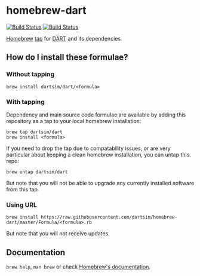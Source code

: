 # homebrew-dart

[![Build Status](https://travis-ci.org/dartsim/homebrew-dart.svg?branch=master)](https://travis-ci.org/dartsim/homebrew-dart) [![Build Status](https://dev.azure.com/dartsim/homebrew-dart/_apis/build/status/dartsim.homebrew-dart?branchName=master)](https://dev.azure.com/dartsim/homebrew-dart/_build/latest?definitionId=3&branchName=master)

[Homebrew][homebrew] [tap][homebrew-tap] for [DART][dart] and its dependencies.

## How do I install these formulae?

### Without tapping
```
brew install dartsim/dart/<formula>
```

### With tapping
Dependency and main source code formulae are available by adding this repository as a tap to your local homebrew installation:
```
brew tap dartsim/dart
brew install <formula>
```
If you need to drop the tap due to compatability issues, or are very particular about keeping a clean homebrew installation, you can untap this repo:
```
brew untap dartsim/dart
```
But note that you will not be able to upgrade any currently installed software from this tap.

### Using URL
```
brew install https://raw.githubusercontent.com/dartsim/homebrew-dart/master/Formula/<formula>.rb
```
But note that you will not receive updates.


## Documentation
`brew help`, `man brew` or check [Homebrew's documentation][homebrew-documentation].

[homebrew]: https://brew.sh/
[homebrew-tap]: https://github.com/Homebrew/brew/blob/master/docs/brew-tap.md
[homebrew-documentation]: https://github.com/Homebrew/brew/tree/master/docs#readme
[dartsim-github]: https://github.com/dartsim/
[dart]: http://dartsim.github.io/
